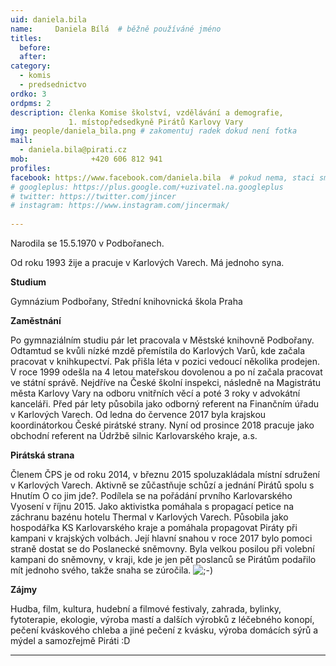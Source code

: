 ```yaml
---
uid: daniela.bila
name:     Daniela Bílá 	# běžně používáné jméno
titles:
  before: 
  after:
category:
  - komis
  - predsednictvo
ordko: 3
ordpms: 2
description: členka Komise školství, vzdělávání a demografie, 
             1. místopředsedkyně Pirátů Karlovy Vary
img: people/daniela_bila.png # zakomentuj radek dokud není fotka
mail:
  - daniela.bila@pirati.cz
mob:			  +420 606 812 941
profiles:
facebook: https://www.facebook.com/daniela.bila  # pokud nema, staci smazat tuto radku
# googleplus: https://plus.google.com/+uzivatel.na.googleplus
# twitter: https://twitter.com/jincer
# instagram: https://www.instagram.com/jincermak/ 
   
---
```


Narodila se 15.5.1970 v Podbořanech.

Od roku 1993 žije a pracuje v Karlových Varech. Má jednoho syna.

**Studium**

Gymnázium Podbořany, Střední knihovnická škola Praha

**Zaměstnání**

Po gymnaziálním studiu pár let pracovala v Městské knihovně Podbořany. Odtamtud se kvůli nízké mzdě přemístila do Karlových Varů, kde začala pracovat v knihkupectví. Pak přišla léta v pozici vedoucí několika prodejen. V roce 1999 odešla na 4 letou mateřskou dovolenou a po ní začala pracovat ve státní správě. Nejdříve na České školní inspekci, následně na Magistrátu města Karlovy Vary na odboru vnitřních věcí a poté 3 roky v advokátní kanceláři. Před pár lety působila jako odborný referent na Finančním úřadu v Karlových Varech. Od ledna do července 2017 byla krajskou koordinátorkou České pirátské strany. Nyní od prosince 2018 pracuje jako obchodní referent na Údržbě silnic Karlovarského kraje, a.s.

**Pirátská strana**

Členem ČPS je od roku 2014, v březnu 2015 spoluzakládala místní sdružení v Karlových Varech. Aktivně se zůčastňuje schůzí a jednání Pirátů spolu s Hnutím O co jim jde?. Podílela se na pořádání prvního Karlovarského Vyosení v říjnu 2015. Jako aktivistka pomáhala s propagací petice na záchranu bazénu hotelu Thermal v Karlových Varech. Působila jako hospodářka KS Karlovarského kraje a pomáhala propagovat Piráty při kampani v krajských volbách. Její hlavní snahou v roce 2017 bylo pomoci straně dostat se do Poslanecké sněmovny. Byla velkou posilou při volební kampani do sněmovny, v kraji, kde je jen pět poslanců se Pirátům podařilo mít jednoho svého, takže snaha se zúročila.  ![;-)](https://wiki.pirati.cz/lib/images/smileys/icon_wink.gif)

**Zájmy**

Hudba, film, kultura, hudební a filmové festivaly, zahrada, bylinky, fytoterapie, ekologie, výroba mastí a dalších výrobků z léčebného konopí, pečení kváskového chleba a jiné pečení z kvásku, výroba domácích sýrů a mýdel a samozřejmě Piráti :D

- - - 
